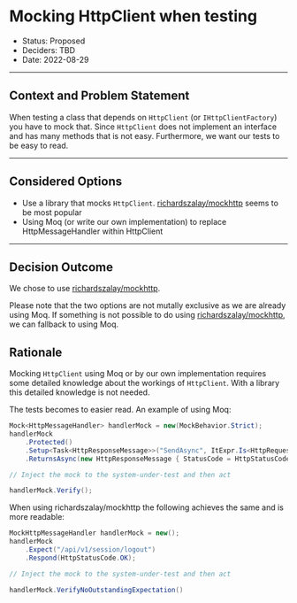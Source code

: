 # Mocking HttpClient when testing

* Status: Proposed
* Deciders: TBD
* Date: 2022-08-29

---

## Context and Problem Statement

When testing a class that depends on `HttpClient` (or `IHttpClientFactory`) you have to mock that. Since `HttpClient` does not implement an interface and has many methods that is not easy. Furthermore, we want our tests to be easy to read.

---

## Considered Options

* Use a library that mocks `HttpClient`. [richardszalay/mockhttp](https://github.com/richardszalay/mockhttp) seems to be most popular
* Using Moq (or write our own implementation) to replace HttpMessageHandler within HttpClient

---

## Decision Outcome

We chose to use [richardszalay/mockhttp](https://github.com/richardszalay/mockhttp).

Please note that the two options are not mutally exclusive as we are already using Moq. If something is not possible to do using [richardszalay/mockhttp](https://github.com/richardszalay/mockhttp), we can fallback to using Moq.


## Rationale

Mocking `HttpClient` using Moq or by our own implementation requires some detailed knowledge about the workings of `HttpClient`. With a library this detailed knowledge is not needed.

The tests becomes to easier read. An example of using Moq:

```C#
Mock<HttpMessageHandler> handlerMock = new(MockBehavior.Strict);
handlerMock
    .Protected()
    .Setup<Task<HttpResponseMessage>>("SendAsync", ItExpr.Is<HttpRequestMessage>(req => req.RequestUri!.LocalPath == "/api/v1/session/logout"), ItExpr.IsAny<CancellationToken>())
    .ReturnsAsync(new HttpResponseMessage { StatusCode = HttpStatusCode.OK });

// Inject the mock to the system-under-test and then act

handlerMock.Verify();
```

When using richardszalay/mockhttp the following achieves the same and is more readable:

```C#
MockHttpMessageHandler handlerMock = new();
handlerMock
    .Expect("/api/v1/session/logout")
    .Respond(HttpStatusCode.OK);

// Inject the mock to the system-under-test and then act

handlerMock.VerifyNoOutstandingExpectation()
```
